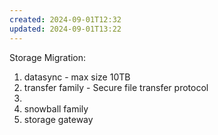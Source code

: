 ```yaml
---
created: 2024-09-01T12:32
updated: 2024-09-01T13:22
---
```

Storage Migration:

1. datasync - max size 10TB
2. transfer family - Secure file transfer protocol
3. 
4. snowball family
5. storage gateway
